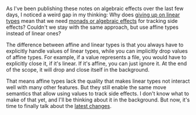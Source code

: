 As I've been publishing these notes on algebraic effects over the last few days,
I noticed a weird gap in my thinking: Why does
[giving up on linear types](/daily/2025-04-19) mean that we need
[monads or algebraic effects](/daily/2025-04-22) for tracking side effects?
Couldn't we stay with the same approach, but use affine types instead of linear
ones?

The difference between affine and linear types is that you always have to
explicitly handle values of linear types, while you can implicitly drop values
of affine types. For example, if a value represents a file, you would have to
explicitly close it, if it's linear. If it's affine, you can just ignore it. At
the end of the scope, it will drop and close itself in the background.

That means affine types lack the quality that makes linear types not interact
well with many other features. But they still enable the same move semantics
that allow using values to track side effects. I don't know what to make of that
yet, and I'll be thinking about it in the background. But now, it's time to
finally talk about the [latest changes](/daily/2025-04-23).
